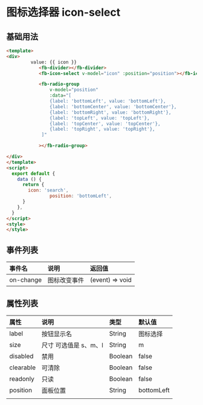 [comment]: <> (fb-docs: docsify/fb-ui/03/icon-select/README.md)

# 图标选择器 icon-select

## 基础用法

```html run {title:'示例演示'}
<template>
<div>
		 value: {{ icon }}
			<fb-divider></fb-divider>
			<fb-icon-select v-model="icon" :position="position"></fb-icon-select>

			<fb-radio-group
				v-model="position"
				:data="[
			 	{label: 'bottomLeft', value: 'bottomLeft'},
			 	{label: 'bottomCenter', value: 'bottomCenter'},
			 	{label: 'bottomRight', value: 'bottomRight'},
			 	{label: 'topLeft', value: 'topLeft'},
			 	{label: 'topCenter', value: 'topCenter'},
			 	{label: 'topRight', value: 'topRight'},
			 ]"

			></fb-radio-group>

</div>
</template>
<script>
  export default {
    data () {
      return {
        icon: 'search',
				position: 'bottomLeft',
      }
    },
  }
</script>
<style>
</style>
```

 

## 事件列表

| 事件名 | 说明 | 返回值 |
|:-------|:----|:-------|
| on-change | 图标改变事件 | (event) => void|

## 属性列表

| 属性 | 说明 | 类型 | 默认值 |
|:-----|:----|:-----|:-------|
| label | 按钮显示名 | String | 图标选择 |
| size | 尺寸 可选值是 s、m、l | String |m|
| disabled | 禁用 | Boolean |false|
| clearable | 可清除 | Boolean | false|
| readonly | 只读 | Boolean | false |
| position | 面板位置 | String | bottomLeft |
|  |  |  | |

